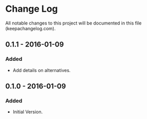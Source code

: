 # Change Log
All notable changes to this project will be documented in this file (keepachangelog.com).

## 0.1.1 - 2016-01-09
### Added
- Add details on alternatives.

## 0.1.0 - 2016-01-09
### Added
- Initial Version.
